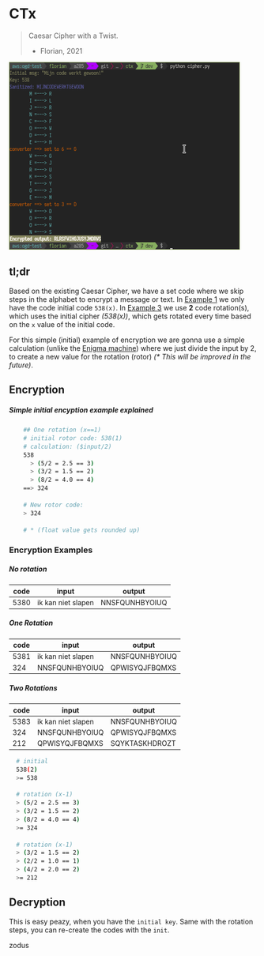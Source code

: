 # CTx
> Caesar Cipher with a Twist.
> - Florian, 2021

![example](./img.png)

## tl;dr
Based on the existing Caesar Cipher, we have a set code where we skip steps in the alphabet to encrypt a message or text. In [Example 1](#no-rotation) we only have the code initial code `538(x)`. In [Example 3](#one-rotation) we use **2** code rotation(s), which uses the initial cipher _(538(x))_, which gets rotated every time based on the `x` value of the initial code.

For this simple (initial) example of encryption we are gonna use a simple calculation (unlike the [Enigma machine](todo)) where we just divide the input by 2, to create a new value for the rotation (rotor) _(* This will be improved in the future)_.

## Encryption

##### Simple initial encyption example explained
```bash
    ## One rotation (x==1)
    # initial rotor code: 538(1)
    # calculation: ($input/2)
    538
      > (5/2 = 2.5 == 3)
      > (3/2 = 1.5 == 2)
      > (8/2 = 4.0 == 4)
    ==> 324

    # New rotor code:
    > 324

    # * (float value gets rounded up)
```

### Encryption Examples

##### No rotation

|code|input|output|
|-|-|-|
|5380|ik kan niet slapen|NNSFQUNHBYOIUQ|

##### One Rotation

|code|input|output|
|-|-|-|
|5381|ik kan niet slapen|NNSFQUNHBYOIUQ|
|324|NNSFQUNHBYOIUQ|QPWISYQJFBQMXS|

##### Two Rotations

|code|input|output|
|-|-|-|
|5383|ik kan niet slapen|NNSFQUNHBYOIUQ|
|324|NNSFQUNHBYOIUQ|QPWISYQJFBQMXS|
|212|QPWISYQJFBQMXS|SQYKTASKHDROZT|
```bash
  # initial
  538(2)
  >= 538

  # rotation (x-1)
  > (5/2 = 2.5 == 3)
  > (3/2 = 1.5 == 2)
  > (8/2 = 4.0 == 4)
  >= 324

  # rotation (x-1)
  > (3/2 = 1.5 == 2)
  > (2/2 = 1.0 == 1)
  > (4/2 = 2.0 == 2)
  >= 212
```

## Decryption
This is easy peazy, when you have the `initial key`. Same with the rotation steps, you can re-create the codes with the `init`.

zodus
